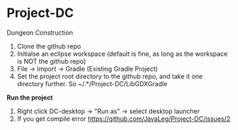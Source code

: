 # Project-DC
Dungeon Construction<p>

1. Clone the github repo<br>
2. Initialse an eclipse workspace (default is fine, as long as the workspace is NOT the github repo)<br>
3. File -> Import -> Gradle (Existing Gradle Project)<br>
4. Set the project root directory to the github repo, and take it one directory further. So ~/.\*/Project-DC/LibGDXGradle<p>
  
<b>Run the project</b><p>
  1. Right click DC-desktop -> "Run as" -> select desktop launcher<br>
  2. If you get compile error https://github.com/JavaLeg/Project-DC/issues/2<br>
